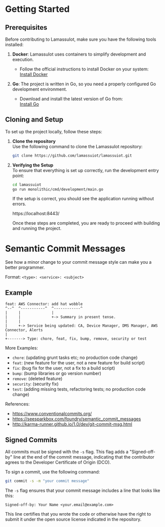# Getting Started

## Prerequisites

Before contributing to LamassuIot, make sure you have the following tools installed:

1. **Docker**: LamassuIot uses containers to simplify development and execution.  
   - Follow the official instructions to install Docker on your system:  
     [Install Docker](https://docs.docker.com/engine/install)

2. **Go**: The project is written in Go, so you need a properly configured Go development environment.  
   - Download and install the latest version of Go from:  
     [Install Go](https://go.dev/doc/install)

## Cloning and Setup

To set up the project locally, follow these steps:

1. **Clone the repository**  
   Use the following command to clone the LamassuIot repository:  

   ``` sh
   git clone https://github.com/lamassuiot/lamassuiot.git
   ```

2. **Verifying the Setup**  
    To ensure that everything is set up correctly, run the development entry point:

    ``` sh
   cd lamassuiot
   go run monolithic/cmd/development/main.go
   ```
    If the setup is correct, you should see the application running without errors.

    https://localhost:8443/

    Once these steps are completed, you are ready to proceed with building and running the project.

# Semantic Commit Messages

See how a minor change to your commit message style can make you a better programmer.

Format: `<type>: <service>: <subject>`

## Example

```
feat: AWS Connector: add hat wobble
^--^  ^-----------^  ^------------^
|     |              |
|     |              +-> Summary in present tense.
|     |      
|     +-> Service being updated: CA, Device Manager, DMS Manager, AWS Connector, Alerts
|
+-------> Type: chore, feat, fix, bump, remove, security or test
```

More Examples:

- `chore`: (updating grunt tasks etc; no production code change)
- `feat`: (new feature for the user, not a new feature for build script)
- `fix`: (bug fix for the user, not a fix to a build script)
- `bump`: (bump libraries or go version number)
- `remove`: (deleted feature)
- `security`: (security fix)
- `test`: (adding missing tests, refactoring tests; no production code change)

References:

- https://www.conventionalcommits.org/
- https://seesparkbox.com/foundry/semantic_commit_messages
- http://karma-runner.github.io/1.0/dev/git-commit-msg.html

## Signed Commits

All commits must be signed with the `-s` flag. This flag adds a "Signed-off-by" line at the end of the commit message, indicating that the contributor agrees to the Developer Certificate of Origin (DCO).

To sign a commit, use the following command:

```sh
git commit -s -m "your commit message"
```

The `-s` flag ensures that your commit message includes a line that looks like this:

```
Signed-off-by: Your Name <your.email@example.com>
```

This line certifies that you wrote the code or otherwise have the right to submit it under the open source license indicated in the repository.